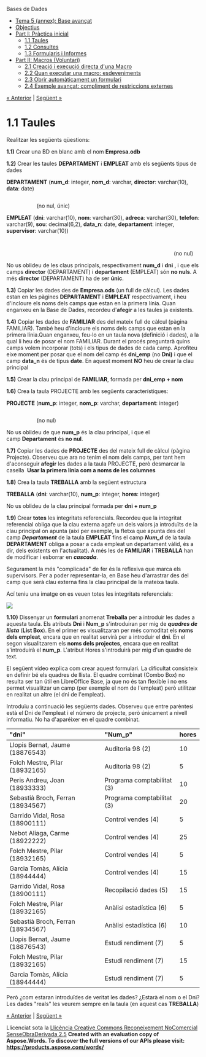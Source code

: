 Bases de Dades

- [Tema 5 (annex): Base avançat](index.md)
- [Objectius](objectius.md)
- [Part I: Pràctica inicial](part_i_prctica_inicial.md) 
  - [1.1 Taules](11_taules.md)
  - [1.2 Consultes](12_consultes.md)
  - [1.3 Formularis i Informes](13_formularis_i_informes.md)
- [Part II: Macros (Voluntari)](part_ii_macros_voluntari.md) 
  - [2.1 Creació i execució directa d'una Macro](21_creaci_i_execuci_directa_duna_macro.md)
  - [2.2 Quan executar una macro: esdeveniments](22_quan_executar_una_macro_esdeveniments.md)
  - [2.3 Obrir automàticament un formulari](23_obrir_automticament_un_formulari.md)
  - [2.4 Exemple avançat: compliment de restriccions externes](24_exemple_avanat_compliment_de_restriccions_externes.md)

[« Anterior](part_i_prctica_inicial.md) | [Següent »](12_consultes.md)
# <a name="main"></a>**1.1 Taules**
Realitzar les següents qüestions:

**1.1)** Crear una BD en blanc amb el nom **Empresa.odb**

**1.2)** Crear les taules **DEPARTAMENT** i **EMPLEAT** amb els següents tipus de dades

**DEPARTAMENT** (**num\_d**: integer, **nom\_d**: varchar, **director**: varchar(10), **data**: date)

`                                                                                 `(no nul, únic)

**EMPLEAT** (**dni**: varchar(10), **nom**: varchar(30), **adreca**: varchar(30), **telefon**: varchar(9), **sou**: decimal(6,2), **data\_n**: date, **departament**: integer, **supervisor**: varchar(10))

`                                                                                                                                                                                                         `(no nul)

No us oblideu de les claus principals, respectivament **num\_d** i **dni** , i que els camps **director** (DEPARTAMENT) i **departament** (EMPLEAT) són **no nuls**. A més **director** (DEPARTAMENT) ha de ser **únic**.

**1.3)** Copiar les dades des de **Empresa.ods** (un full de càlcul). Les dades estan en les pàgines **DEPARTAMENT** i **EMPLEAT** respectivament, i heu d'incloure els noms dels camps que estan en la primera línia. Quan enganxeu en la Base de Dades, recordeu d'**afegir** a les taules ja existents.

**1.4)** Copiar les dades de **FAMILIAR** des del mateix full de càlcul (pàgina FAMILIAR). També heu d'incloure els noms dels camps que estan en la primera línia.Quan enganxeu, feu-lo en un taula nova (definició i dades), a la qual li heu de posar el nom FAMILIAR. Durant el procés preguntarà quins camps volem incorporar (tots) i els tipus de dades de cada camp. Aprofiteu eixe moment per posar que el nom del camp és **dni\_emp** (no **Dni)** i que el camp **data\_n** és de tipus **date**. En aquest moment **NO** heu de crear la clau principal

**1.5)** Crear la clau principal de **FAMILIAR**, formada per **dni\_emp + nom**

**1.6)** Crea la taula PROJECTE amb les següents característiques:

**PROJECTE** (**num\_p**: integer, **nom\_p**: varchar, **departament**: integer)

`                                                                                 `(no nul)

No us oblideu de que **num\_p** és la clau principal, i que el camp **Departament** és **no nul**.

**1.7)** Copiar les dades de **PROJECTE** des del mateix full de càlcul (pàgina Projecte). Observeu que ara no tenim el nom dels camps, per tant hem d'aconseguir **afegir** les dades a la taula PROJECTE, però desmarcar la casella  **Usar la primera línia com a noms de les columnes**

**1.8)** Crea la taula **TREBALLA** amb la següent estructura

**TREBALLA** (**dni**: varchar(10), **num\_p**: integer, **hores**: integer)

No us oblideu de la clau principal formada per **dni + num\_p**

**1.9)** Crear **totes** les integritats referencials. Recordeu que la integritat referencial obliga que la clau externa agafe un dels valors ja introduïts de la clau principal on apunta (així per exemple, la fletxa que apunta des del camp ***Departament*** de la taula **EMPLEAT** fins el camp ***Num\_d*** de la taula **DEPARTAMENT** obliga a posar a cada empleat un departament vàlid, és a dir, dels existents en l'actualitat). A més les de **FAMILIAR** i **TREBALLA** han de modificar i esborrar en ***cascada***.

Segurament la més "complicada" de fer és la reflexiva que marca els supervisors. Per a poder representar-la, en Base heu d'arrastrar des del camp que serà clau externa fins la clau principal de la mateixa taula.

Ací teniu una imatge on es veuen totes les integritats referencials:

![](11_taules.002.png)

**1.10)** Dissenyar un **formulari** anomenat **Treballa** per a introduir les dades a aquesta taula. Els atributs **Dni** i **Num\_p** s'introduiran per mig de ***quadres de llista*** (**List Box**). En el primer es visualitzaran per més comoditat els **noms dels empleat**, encara que en realitat servirà per a introduir el **dni**. En el segon visualitzarem els **noms dels projectes**, encara que en realitat s'introduirà el **num\_p**. L'atribut Hores s'introduirà per mig d'un quadre de text.

El següent vídeo explica com crear aquest formulari. La dificultat consisteix en definir bé els quadres de llista. El quadre combinat (Combo Box) no resulta ser tan útil en LibreOffice Base, ja que no és tan flexible i no ens permet visualitzar un camp (per exemple el nom de l'empleat) però utilitzar en realitat un altre (el dni de l'empleat).


Introduïu a continuació les següents dades. Observeu que entre parèntesi està el Dni de l'empleat i el número de projecte, però únicament a nivell informatiu. No ha d'aparéixer en el quadre combinat.



|**"dni"**|**"Num\_p"**|**hores**|
| :- | :- | :- |
|Llopis Bernat, Jaume (18876543)|Auditoria 98 (2)|10|
|Folch Mestre, Pilar (18932165)|Auditoria 98 (2)|5|
|Peris Andreu, Joan (18933333)|Programa comptabilitat (3)|10|
|Sebastià Broch, Ferran (18934567)|Programa comptabilitat (3)|20|
|Garrido Vidal, Rosa (18900111)|Control vendes (4)|5|
|Nebot Aliaga, Carme (18922222)|Control vendes (4)|25|
|Folch Mestre, Pilar (18932165)|Control vendes (4)|5|
|Garcia Tomàs, Alícia (18944444)|Control vendes (4)|15|
|Garrido Vidal, Rosa (18900111)|Recopilació dades (5)|15|
|Folch Mestre, Pilar (18932165)|Anàlisi estadística (6)|5|
|Sebastià Broch, Ferran (18934567)|Anàlisi estadística (6)|10|
|Llopis Bernat, Jaume (18876543)|Estudi rendiment (7)|5|
|Folch Mestre, Pilar (18932165)|Estudi rendiment (7)|15|
|Garcia Tomàs, Alícia (18944444)|Estudi rendiment (7)|5|



Però ¿com estaran introduïdes de veritat les dades? ¿Estarà el nom o el Dni? Les dades "reals" les veurem sempre en la taula (en aquest cas **TREBALLA**)

[« Anterior](part_i_prctica_inicial.md) | [Següent »](12_consultes.md)

Llicenciat sota la [Llicència Creative Commons Reconeixement NoComercial SenseObraDerivada 2.5](http://creativecommons.org/licenses/by-nc-nd/2.5/)
**Created with an evaluation copy of Aspose.Words. To discover the full versions of our APIs please visit: https://products.aspose.com/words/**
